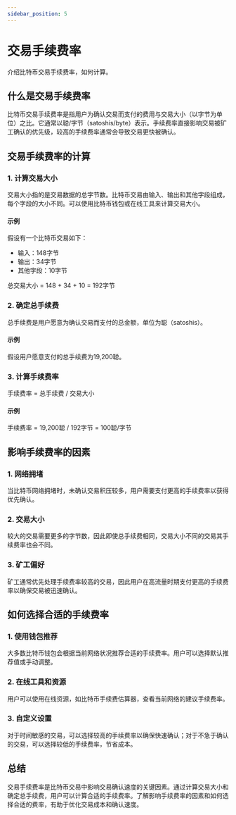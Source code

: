 ```yaml
---
sidebar_position: 5
---
```


# 交易手续费率

介绍比特币交易手续费率，如何计算。

## 什么是交易手续费率

比特币交易手续费率是指用户为确认交易而支付的费用与交易大小（以字节为单位）之比。它通常以聪/字节（satoshis/byte）表示。手续费率直接影响交易被矿工确认的优先级，较高的手续费率通常会导致交易更快被确认。

## 交易手续费率的计算

### 1. 计算交易大小

交易大小指的是交易数据的总字节数。比特币交易由输入、输出和其他字段组成，每个字段的大小不同。可以使用比特币钱包或在线工具来计算交易大小。

#### 示例

假设有一个比特币交易如下：

- 输入：148字节
- 输出：34字节
- 其他字段：10字节

总交易大小 = 148 + 34 + 10 = 192字节

### 2. 确定总手续费

总手续费是用户愿意为确认交易而支付的总金额，单位为聪（satoshis）。

#### 示例

假设用户愿意支付的总手续费为19,200聪。

### 3. 计算手续费率

手续费率 = 总手续费 / 交易大小

#### 示例

手续费率 = 19,200聪 / 192字节 = 100聪/字节

## 影响手续费率的因素

### 1. 网络拥堵

当比特币网络拥堵时，未确认交易积压较多，用户需要支付更高的手续费率以获得优先确认。

### 2. 交易大小

较大的交易需要更多的字节数，因此即使总手续费相同，交易大小不同的交易其手续费率也会不同。

### 3. 矿工偏好

矿工通常优先处理手续费率较高的交易，因此用户在高流量时期支付更高的手续费率以确保交易被迅速确认。

## 如何选择合适的手续费率

### 1. 使用钱包推荐

大多数比特币钱包会根据当前网络状况推荐合适的手续费率。用户可以选择默认推荐值或手动调整。

### 2. 在线工具和资源

用户可以使用在线资源，如比特币手续费估算器，查看当前网络的建议手续费率。

### 3. 自定义设置

对于时间敏感的交易，可以选择较高的手续费率以确保快速确认；对于不急于确认的交易，可以选择较低的手续费率，节省成本。

## 总结

交易手续费率是比特币交易中影响交易确认速度的关键因素。通过计算交易大小和确定总手续费，用户可以计算合适的手续费率。了解影响手续费率的因素和如何选择合适的费率，有助于优化交易成本和确认速度。
